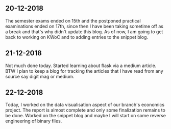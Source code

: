 ## 20-12-2018

The semester exams ended on 15th and the postponed practical examinations ended on  17th, since then I have been taking sometime off as a break and that's why didn't update this blog. As of now, I am going to get back to working on KWoC and to adding entries to the snippet blog.

## 21-12-2018

Not much done today. Started learning about flask via a medium article. BTW I plan to keep a blog for tracking the articles that I have read from any source say digit mag or medium.

## 22-12-2018

Today, I worked on the data visualisation aspect of our branch's economics project. The report is almost complete and only some finalization remains to be done. Worked on the snippet blog and maybe I will start on some reverse engineering of binary files.